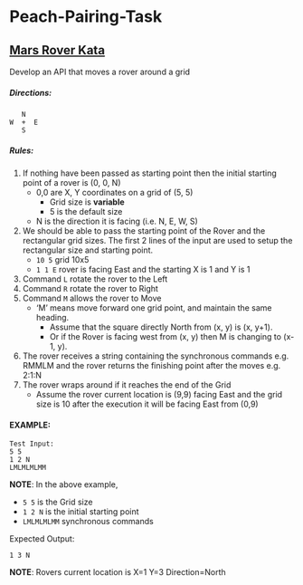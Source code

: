 # Peach-Pairing-Task

## [Mars Rover Kata](https://danilsuits.github.io/mars-rover-kata/)

Develop an API that moves a rover around a grid

##### Directions: 

       N
    W  +  E
       S

##### Rules:

1. If nothing have been passed as starting point then the initial starting point of a rover is (0, 0, N)
    - 0,0 are X, Y coordinates on a grid of (5, 5)
      - Grid size is **variable**
      - 5 is the default size
    - N is the direction it is facing (i.e. N, E, W, S)
2. We should be able to pass the starting point of the Rover and the rectangular grid sizes. The first 2 lines of the input are used to setup the rectangular size and starting point.
    - `10 5` grid 10x5
    - `1 1 E` rover is facing East and the starting X is 1 and Y is 1
4. Command `L` rotate the rover to the Left
5. Command `R` rotate the rover to Right
6. Command `M` allows the rover to Move
    - ‘M’ means move forward one grid point, and maintain the same heading.
      - Assume that the square directly North from (x, y) is (x, y+1).
      - Or if the Rover is facing west from (x, y) then M is changing to (x-1, y).
7. The rover receives a string containing the synchronous commands e.g. RMMLM and the rover returns the finishing point after the moves e.g. 2:1:N
8. The rover wraps around if it reaches the end of the Grid 
    - Assume the rover current location is (9,9) facing East and the grid size is 10 after the execution it will be facing East from (0,9) 
 
#### EXAMPLE:
```
Test Input:
5 5
1 2 N
LMLMLMLMM
```

**NOTE**: In the above example, 
  - `5 5` is the Grid size
  - `1 2 N` is the initial starting point 
  - `LMLMLMLMM` synchronous commands 


Expected Output:
```
1 3 N
```

**NOTE**: Rovers current location is X=1 Y=3 Direction=North
